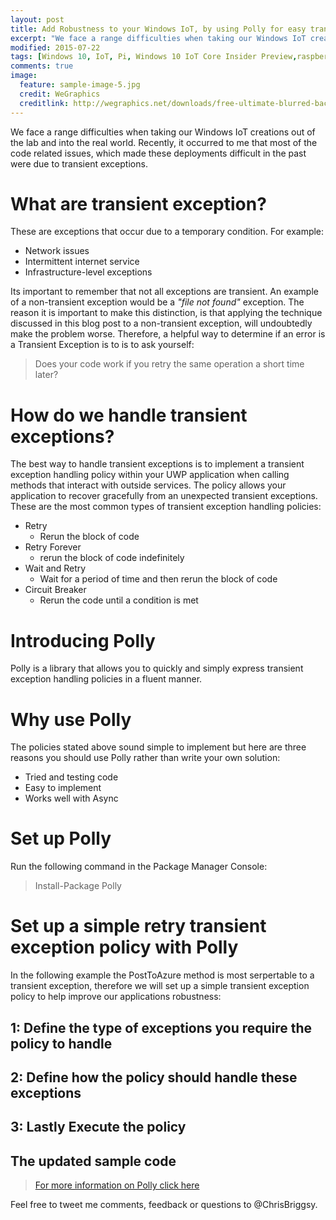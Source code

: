```yaml
---
layout: post
title: Add Robustness to your Windows IoT, by using Polly for easy transient exception handling
excerpt: "We face a range difficulties when taking our Windows IoT creations out of the lab and into the real world. Most of the code related issues, which made these deployments difficult in the past were due to transient exceptions."
modified: 2015-07-22
tags: [Windows 10, IoT, Pi, Windows 10 IoT Core Insider Preview,raspberry Pi 2, Polly, transient exceptions, transient faults]
comments: true
image:
  feature: sample-image-5.jpg
  credit: WeGraphics
  creditlink: http://wegraphics.net/downloads/free-ultimate-blurred-background-pack/
---
```


We face a range difficulties when taking our Windows IoT creations out of the lab and into the real world. Recently, it occurred to me that most of the code related issues, which made these deployments difficult in the past were due to transient exceptions.

# What are transient exception?

These are exceptions that occur due to a temporary condition. For example:

* Network issues
* Intermittent internet service
* Infrastructure-level exceptions

Its important to remember that not all exceptions are transient. An example of a non-transient exception would be a *"file not found"* exception. The reason it is important to make this distinction, is that applying the technique discussed in this blog post to a non-transient exception, will undoubtedly make the problem worse. Therefore, a helpful way to determine if an error is a Transient Exception is to is to ask yourself:

>   Does your code work if you retry the same operation a short time later?

# How do we handle transient exceptions?

The best way to handle  transient exceptions is to implement a transient exception handling policy within your UWP application when calling methods that interact with outside services. The policy allows your application to recover gracefully from an unexpected transient exceptions. These are the most common types of transient exception handling policies:

* Retry
  * Rerun the block of code
* Retry Forever 
  * rerun the block of code indefinitely 
* Wait and  Retry
  * Wait for a period of time and then rerun the block of code
* Circuit Breaker 
  * Rerun the code until a condition is met

# Introducing Polly

Polly is a library that allows you to quickly and simply express transient exception handling policies in a fluent manner.

# Why use Polly

The policies stated above sound simple to implement but here are three reasons you should use Polly rather than write  your own solution:

* Tried and testing code 
* Easy to implement
* Works well with Async

# Set up Polly

Run the following command in the Package Manager Console:

>   Install-Package Polly

# Set up a simple retry transient exception policy with Polly

In the following example the PostToAzure method is most serpertable to a transient exception, therefore we will set up a simple transient exception policy to help improve our applications robustness:

<script src="https://gist.github.com/ChrisBriggsy/e2180a961a474ec4b3c6.js"></script>

## 1: Define the type of exceptions you require the policy to handle


<script src="https://gist.github.com/ChrisBriggsy/c07a25e0fa19bb8add6f.js"></script>

## 2: Define how the policy should handle these exceptions


<script src="https://gist.github.com/ChrisBriggsy/920e43840410cf813574.js"></script>

## 3: Lastly Execute the policy

<script src="https://gist.github.com/ChrisBriggsy/42fa46474b43dea4df8b.js"></script>

## The updated sample code

<script src="https://gist.github.com/ChrisBriggsy/e62d7cec8dcbdedc0013.js"></script>

>   [For more information on Polly click here](https://github.com/michael-wolfenden/Polly)

Feel free to tweet me comments, feedback or questions to @ChrisBriggsy. 


